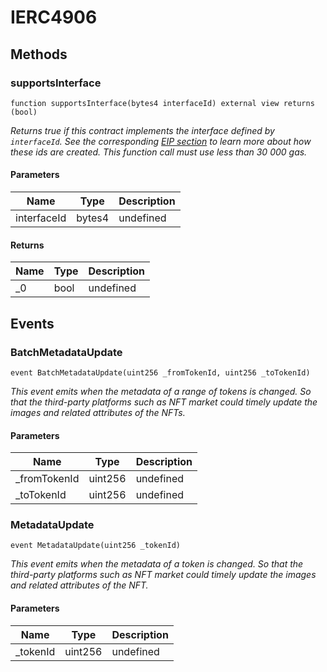 # IERC4906









## Methods

### supportsInterface

```solidity
function supportsInterface(bytes4 interfaceId) external view returns (bool)
```



*Returns true if this contract implements the interface defined by `interfaceId`. See the corresponding [EIP section](https://eips.ethereum.org/EIPS/eip-165#how-interfaces-are-identified) to learn more about how these ids are created. This function call must use less than 30 000 gas.*

#### Parameters

| Name | Type | Description |
|---|---|---|
| interfaceId | bytes4 | undefined |

#### Returns

| Name | Type | Description |
|---|---|---|
| _0 | bool | undefined |



## Events

### BatchMetadataUpdate

```solidity
event BatchMetadataUpdate(uint256 _fromTokenId, uint256 _toTokenId)
```



*This event emits when the metadata of a range of tokens is changed. So that the third-party platforms such as NFT market could timely update the images and related attributes of the NFTs.*

#### Parameters

| Name | Type | Description |
|---|---|---|
| _fromTokenId  | uint256 | undefined |
| _toTokenId  | uint256 | undefined |

### MetadataUpdate

```solidity
event MetadataUpdate(uint256 _tokenId)
```



*This event emits when the metadata of a token is changed. So that the third-party platforms such as NFT market could timely update the images and related attributes of the NFT.*

#### Parameters

| Name | Type | Description |
|---|---|---|
| _tokenId  | uint256 | undefined |



